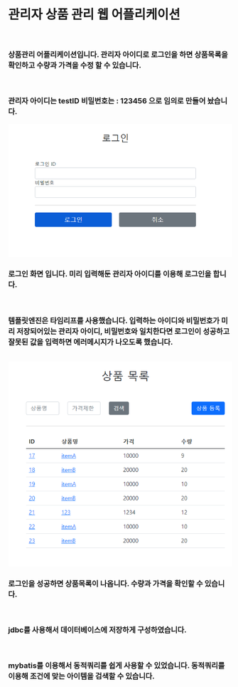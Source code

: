 <h1>관리자 상품 관리 웹 어플리케이션</h1><br>
<h3>상품관리 어플리케이션입니다. 관리자 아이디로 로그인을 하면 상품목록을 확인하고 수량과 가격을 수정 할 수 있습니다.</h3><br>
<h3>관리자 아이디는 testID 비밀번호는 : 123456 으로 임의로 만들어 놨습니다.</h3>
<img src="image/loginFormImage.png">
<h3>로그인 화면 입니다. 미리 입력해둔 관리자 아이디를 이용해 로그인을 합니다.</h3><br>
<h3>템플릿엔진은 타임리프를 사용했습니다. 입력하는 아이디와 비밀번호가 미리 저장되어있는 관리자 아이디, 비밀번호와 일치한다면
로그인이 성공하고 잘못된 값을 입력하면 에러메시지가 나오도록 했습니다.</h3><br>
<img src="image/ItemListImage.png">
<h3>로그인을 성공하면 상품목록이 나옵니다. 수량과 가격을 확인할 수 있습니다.</h3><br>
<h3>jdbc를 사용해서 데이터베이스에 저장하게 구성하였습니다.</h3><br>
<h3>mybatis를 이용해서 동적쿼리를 쉽게 사용할 수 있었습니다. 동적쿼리를 이용해 조건에 맞는 아이템을 검색할 수 있습니다.</h3>

